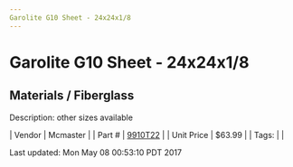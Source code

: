 ```yaml
---
Garolite G10 Sheet - 24x24x1/8
---
```


# Garolite G10 Sheet - 24x24x1/8
## Materials / Fiberglass
Description: 	other sizes available 

| Vendor | Mcmaster | 
| Part # | [9910T22](https://www.mcmaster.com/#9910T22) | 
| Unit Price | $63.99 | 
| Tags: |  | 

Last updated: Mon May 08 00:53:10 PDT 2017